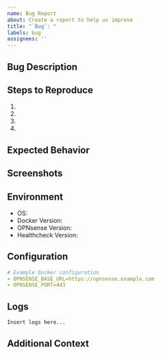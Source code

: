 ```yaml
---
name: Bug Report
about: Create a report to help us improve
title: "`Bug`: "
labels: bug
assignees: ''
---
```


## Bug Description
<!-- A clear and concise description of the bug -->

## Steps to Reproduce
1. <!-- Go to '...' -->
2. <!-- Click on '...' -->
3. <!-- Scroll down to '...' -->
4. <!-- See error -->

## Expected Behavior
<!-- A clear and concise description of what you expected to happen -->

## Screenshots
<!-- If applicable, add screenshots to help explain your problem -->

## Environment
- OS: <!-- [e.g. Ubuntu 22.04] -->
- Docker Version: <!-- [e.g. 24.0.7] -->
- OPNsense Version: <!-- [e.g. 23.7.9] -->
- Healthcheck Version: <!-- [e.g. 1.2.3] -->

## Configuration
<!-- Add relevant configuration details (without sensitive data!) -->
```yaml
# Example Docker configuration
- OPNSENSE_BASE_URL=https://opnsense.example.com
- OPNSENSE_PORT=443
```

## Logs
<!-- Add relevant log output -->
```
Insert logs here...
```

## Additional Context
<!-- Add any other context about the problem here -->